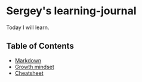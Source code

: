 # Sergey's learning-journal

Today I will learn.
 

## Table of Contents

- [Markdown](markdown.md)
- [Growth mindset](growth-mindset.md)
- [Cheatsheet](cheatsheet.md)
